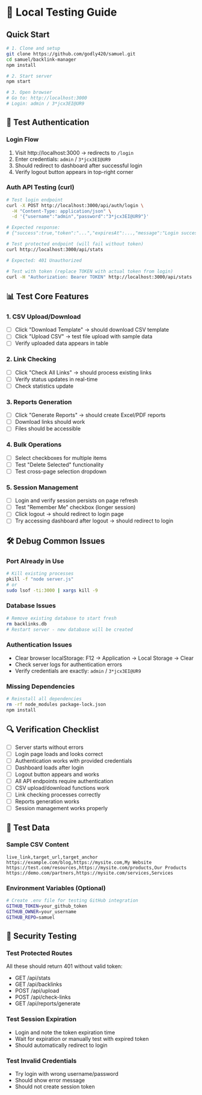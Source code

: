 # 🧪 Local Testing Guide

## Quick Start

```bash
# 1. Clone and setup
git clone https://github.com/godly420/samuel.git
cd samuel/backlink-manager
npm install

# 2. Start server
npm start

# 3. Open browser
# Go to: http://localhost:3000
# Login: admin / 3*jcx3EI@UR9
```

## 🔐 Test Authentication

### Login Flow
1. Visit http://localhost:3000 → redirects to `/login`
2. Enter credentials: `admin` / `3*jcx3EI@UR9`
3. Should redirect to dashboard after successful login
4. Verify logout button appears in top-right corner

### Auth API Testing (curl)
```bash
# Test login endpoint
curl -X POST http://localhost:3000/api/auth/login \
  -H "Content-Type: application/json" \
  -d '{"username":"admin","password":"3*jcx3EI@UR9"}'

# Expected response:
# {"success":true,"token":"...","expiresAt":...,"message":"Login successful"}

# Test protected endpoint (will fail without token)
curl http://localhost:3000/api/stats

# Expected: 401 Unauthorized

# Test with token (replace TOKEN with actual token from login)
curl -H "Authorization: Bearer TOKEN" http://localhost:3000/api/stats
```

## 📊 Test Core Features

### 1. CSV Upload/Download
- [ ] Click "Download Template" → should download CSV template
- [ ] Click "Upload CSV" → test file upload with sample data
- [ ] Verify uploaded data appears in table

### 2. Link Checking
- [ ] Click "Check All Links" → should process existing links
- [ ] Verify status updates in real-time
- [ ] Check statistics update

### 3. Reports Generation
- [ ] Click "Generate Reports" → should create Excel/PDF reports
- [ ] Download links should work
- [ ] Files should be accessible

### 4. Bulk Operations
- [ ] Select checkboxes for multiple items
- [ ] Test "Delete Selected" functionality
- [ ] Test cross-page selection dropdown

### 5. Session Management
- [ ] Login and verify session persists on page refresh
- [ ] Test "Remember Me" checkbox (longer session)
- [ ] Click logout → should redirect to login page
- [ ] Try accessing dashboard after logout → should redirect to login

## 🛠️ Debug Common Issues

### Port Already in Use
```bash
# Kill existing processes
pkill -f "node server.js"
# or
sudo lsof -ti:3000 | xargs kill -9
```

### Database Issues
```bash
# Remove existing database to start fresh
rm backlinks.db
# Restart server - new database will be created
```

### Authentication Issues
- Clear browser localStorage: F12 → Application → Local Storage → Clear
- Check server logs for authentication errors
- Verify credentials are exactly: `admin` / `3*jcx3EI@UR9`

### Missing Dependencies
```bash
# Reinstall all dependencies
rm -rf node_modules package-lock.json
npm install
```

## 🔍 Verification Checklist

- [ ] Server starts without errors
- [ ] Login page loads and looks correct
- [ ] Authentication works with provided credentials
- [ ] Dashboard loads after login
- [ ] Logout button appears and works
- [ ] All API endpoints require authentication
- [ ] CSV upload/download functions work
- [ ] Link checking processes correctly
- [ ] Reports generation works
- [ ] Session management works properly

## 📝 Test Data

### Sample CSV Content
```csv
live_link,target_url,target_anchor
https://example.com/blog,https://mysite.com,My Website
https://test.com/resources,https://mysite.com/products,Our Products
https://demo.com/partners,https://mysite.com/services,Services
```

### Environment Variables (Optional)
```bash
# Create .env file for testing GitHub integration
GITHUB_TOKEN=your_github_token
GITHUB_OWNER=your_username
GITHUB_REPO=samuel
```

## 🚨 Security Testing

### Test Protected Routes
All these should return 401 without valid token:
- GET /api/stats
- GET /api/backlinks
- POST /api/upload
- POST /api/check-links
- GET /api/reports/generate

### Test Session Expiration
- Login and note the token expiration time
- Wait for expiration or manually test with expired token
- Should automatically redirect to login

### Test Invalid Credentials
- Try login with wrong username/password
- Should show error message
- Should not create session token